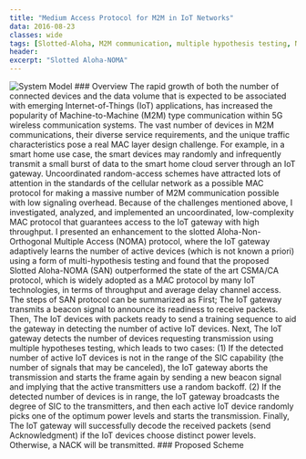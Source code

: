```yaml
---
title: "Medium Access Protocol for M2M in IoT Networks"
data: 2016-08-23
classes: wide
tags: [Slotted-Aloha, M2M communication, multiple hypothesis testing, NOMA, CSMA/CA, IoT]
header:
excerpt: "Slotted Aloha-NOMA"
---
```

<img src="{{ site.url }}{{ site.baseurl }}/assets/images/SAN-Arch.png" alt="System Model" class="full">
### Overview
The rapid growth of both the number of connected devices and the data volume
that is expected to be associated with emerging Internet-of-Things (IoT)
applications, has increased the popularity of Machine-to-Machine (M2M) type
communication within 5G wireless communication systems. The vast number of
devices in M2M communications, their diverse service requirements, and the
unique traffic characteristics pose a real MAC layer design challenge.
For example, in a smart home use case, the smart devices may randomly and
infrequently transmit a small burst of data to the smart home cloud server
through an IoT gateway. Uncoordinated random-access schemes have attracted
lots of attention in the standards of the cellular network as a possible MAC
protocol for making a massive number of M2M communication possible with low
signaling overhead. Because of the challenges mentioned above, I investigated,
analyzed, and implemented an uncoordinated, low-complexity MAC protocol that
guarantees access to the IoT gateway with high throughput. I presented an enhancement to the slotted Aloha-Non-Orthogonal Multiple Access (NOMA) protocol, where the IoT gateway adaptively learns the number of active devices (which is not known a priori) using a form of multi-hypothesis testing and found that the proposed Slotted Aloha-NOMA (SAN) outperformed the state of the art CSMA/CA protocol, which is widely adopted as a MAC protocol by many IoT technologies, in terms of throughput and average delay channel access. The steps of SAN protocol can be summarized as First; The IoT gateway transmits a beacon signal to announce its readiness to receive packets. Then, The IoT devices with packets ready to send a training sequence to aid the gateway in detecting the number of active IoT devices. Next, The IoT gateway detects the number of devices requesting transmission using multiple hypotheses testing, which leads to two cases: (1) If the detected number of active IoT devices is not in the range of the SIC capability (the number of signals that may be canceled), the IoT gateway aborts the transmission and starts the frame again by sending a new beacon signal and implying that the active transmitters use a random backoff. (2) If the detected number of devices is in range, the IoT gateway broadcasts the degree of SIC to the transmitters, and then each active IoT device randomly picks one of the optimum power levels and starts the transmission. Finally, The IoT gateway will successfully decode the received packets (send Acknowledgment) if the IoT devices choose distinct power levels. Otherwise, a NACK will be transmitted.
### Proposed Scheme

